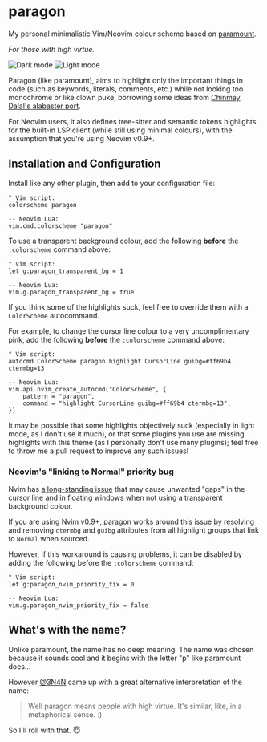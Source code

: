 # paragon

My personal minimalistic Vim/Neovim colour scheme based on
[paramount](https://github.com/owickstrom/vim-colors-paramount).

_For those with high virtue._

![Dark mode](https://github.com/seandewar/paragon.vim/assets/6256228/a9df29e6-2ea9-4f3c-91d0-74f4597f21e4)
![Light mode](https://github.com/seandewar/paragon.vim/assets/6256228/a28053f1-046a-43ff-b965-80674f0cdfb9)

Paragon (like paramount), aims to highlight only the important things in code
(such as keywords, literals, comments, etc.) while not looking too monochrome or
like clown puke, borrowing some ideas from
[Chinmay Dalal's alabaster port](https://sr.ht/~p00f/alabaster.nvim).

For Neovim users, it also defines tree-sitter and semantic tokens highlights
for the built-in LSP client (while still using minimal colours), with the
assumption that you're using Neovim v0.9+.

## Installation and Configuration

Install like any other plugin, then add to your configuration file:

```
" Vim script:
colorscheme paragon

-- Neovim Lua:
vim.cmd.colorscheme "paragon"
```

To use a transparent background colour, add the following **before** the
`:colorscheme` command above:

```
" Vim script:
let g:paragon_transparent_bg = 1

-- Neovim Lua:
vim.g.paragon_transparent_bg = true
```

If you think some of the highlights suck, feel free to override them with a
`ColorScheme` autocommand.

For example, to change the cursor line colour to a very uncomplimentary pink,
add the following **before** the `:colorscheme` command above:

```
" Vim script:
autocmd ColorScheme paragon highlight CursorLine guibg=#ff69b4 ctermbg=13

-- Neovim Lua:
vim.api.nvim_create_autocmd("ColorScheme", {
    pattern = "paragon",
    command = "highlight CursorLine guibg=#ff69b4 ctermbg=13",
})
```

It may be possible that some highlights objectively suck (especially in light
mode, as I don't use it much), or that some plugins you use are missing
highlights with this theme (as I personally don't use many plugins); feel free
to throw me a pull request to improve any such issues!

### Neovim's "linking to Normal" priority bug

Nvim has [a long-standing issue](https://github.com/neovim/neovim/issues/9019)
that may cause unwanted "gaps" in the cursor line and in floating windows when
not using a transparent background colour.

If you are using Nvim v0.9+, paragon works around this issue by resolving and
removing `ctermbg` and `guibg` attributes from all highlight groups that link to
`Normal` when sourced.

However, if this workaround is causing problems, it can be disabled by adding
the following before the `:colorscheme` command:

```
" Vim script:
let g:paragon_nvim_priority_fix = 0

-- Neovim Lua:
vim.g.paragon_nvim_priority_fix = false
```

## What's with the name?

Unlike paramount, the name has no deep meaning. The name was chosen because it
sounds cool and it begins with the letter "p" like paramount does...

However [@3N4N](https://github.com/3N4N) came up with a great alternative
interpretation of the name:

> Well paragon means people with high virtue.
> It's similar, like, in a metaphorical sense. :)

So I'll roll with that. 😇
